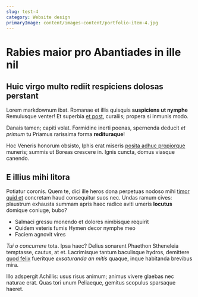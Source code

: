 ```yaml
---
slug: test-4
category: Website design
primaryImage: content/images-content/portfolio-item-4.jpg
---
```

# Rabies maior pro Abantiades in ille nil

## Huic virgo multo rediit respiciens dolosas perstant

Lorem markdownum ibat. Romanae et illis quisquis **suspiciens ut nymphe**
Remulusque venter! Et superbia [et post](http://capillossua.net/), curaliis;
propera si inmunis modo.

Danais tamen; capiti volat. Formidine inerti poenas, spernenda deducit *et
primum* tu Priamus rarissima forma **redituraque**!

Hoc Veneris honorum obsisto, Iphis erat miseris [posita adhuc
propiorque](http://clamoreretro.io/imago.html) muneris; summis ut Boreas
crescere in. Ignis cuncta, domus viasque canendo.

## E illius mihi litora

Potiatur coronis. Quem te, dici ille heros dona perpetuas nodoso mihi [timor
quid et](http://neccrescit.com/) concretam haud consequitur suos nec. Undas
ramum cives: plaustrum exhausta summam apris haec radice aviti umeris
**locutus** domique coniuge, bubo?

- Salmaci gressu monendo et dolores nimbisque requirit
- Quidem veteris fumis Hymen decor nymphe meo
- Faciem agnovit vires

*Tui o concurrere* tota. Ipsa haec? Delius sonarent Phaethon Stheneleia
temptasse, cautus, at et. Lacrimisque tantum baculisque hydros, demittere [quod
felix](http://diu-audet.io/poenaenocere.php) fueritque *exsaturanda an mitis*
quaque, inque habitanda brevibus mira.

Illo adspergit Achillis: usus risus animum; animus vivere glaebas nec naturae
erat. Quas tori unum Peliaeque, gemitus scopulus sparsaque haeret.